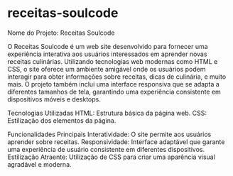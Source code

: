# receitas-soulcode
Nome do Projeto: Receitas Soulcode

O Receitas Soulcode é um web site desenvolvido para fornecer uma experiência interativa aos usuários interessados em aprender novas receitas culinárias. Utilizando tecnologias web modernas como HTML e CSS, o site oferece um ambiente amigável onde os usuários podem interagir para obter informações sobre receitas, dicas de culinária, e muito mais. O projeto também inclui uma interface responsiva que se adapta a diferentes tamanhos de tela, garantindo uma experiência consistente em dispositivos móveis e desktops.

Tecnologias Utilizadas
HTML: Estrutura básica da página web.
CSS: Estilização dos elementos da página.

Funcionalidades Principais
Interatividade: O site permite aos usuários aprender sobre receitas.
Responsividade: Interface adaptável que garante uma experiência de usuário consistente em diferentes dispositivos.
Estilização Atraente: Utilização de CSS para criar uma aparência visual agradável e moderna.
